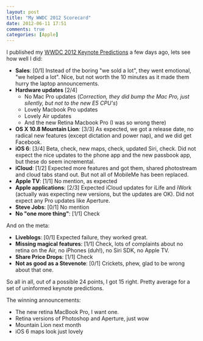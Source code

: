 ```yaml
---
layout: post
title: "My WWDC 2012 Scorecard"
date: 2012-06-11 17:51
comments: true
categories: [Apple]
---
```


I published my [WWDC 2012 Keynote Predictions](http://www.hiltmon.com/blog/2012/06/09/my-wwdc-2012-predictions/) a few days ago, lets see how well I did:

* **Sales**: [0/1] Instead of the boring "we sold a lot", they went emotional, "we helped a lot". Nice, but not worth the 10 minutes as it made them hurry the laptop announcements.
* **Hardware updates** [2/4]
	* No Mac Pro updates (*Correction, they did bump the Mac Pro, just silently, but not to the new E5 CPU's*)
	* Lovely Macbook Pro updates
	* Lovely Air updates
	* And the new Retina Macbook Pro (I was so wrong there)
* **OS X 10.8 Mountain Lion**: [3/3] As expected, we got a release date, no radical new features (except dictation and power nap), and we did get Facebook.
* **iOS 6**: [3/4] Beta, check, new maps, check, updated Siri, check. Did not expect the nice updates to the phone app and the new passbook app, but these do seem incremental.
* **iCloud**: [1/2] Expected more features and got them, shared photostream and cloud tabs stand out. But not all of MobileMe has been replaced.
* **Apple TV**: [1/1] No mention, as expected
* **Apple applications**: [2/3] Expected iCloud updates for iLife and iWork (actually was expecting new versions, but the updates are OK). Did not expect any Pro updates like Aperture.
* **Steve Jobs**: [0/1] No mention
* **No "one more thing"**: [1/1] Check

And on the meta:

* **Liveblogs**: [0/1] Expected failure, they worked great.
* **Missing magical features**: [1/1] Check, lots of complaints about no retina on the Air, no iPhones (duh!), no Siri SDK, no Apple TV.
* **Share Price Drops**: [1/1] Check
* **Not as good as a Stevenote**: [0/1] Crickets, phew, glad to be wrong about that one.

So all in all, out of a possible 24 points, I got 15 right. Pretty average for a set of uninformed keynote predictions.

The winning announcements:

* The new retina MacBook Pro, I want one.
* Retina versions of Photoshop and Aperture, just wow
* Mountain Lion next month
* iOS 6 maps look just lovely
